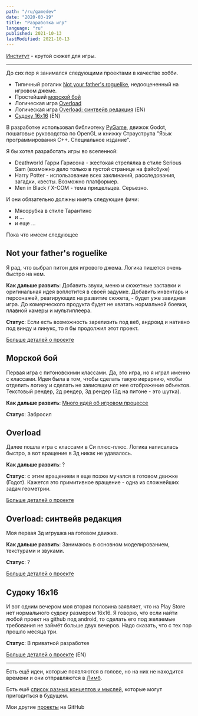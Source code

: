 ```yaml
---
path: "/ru/gamedev"
date: "2020-03-19"
title: "Разработка игр"
language: "ru"
published: 2021-10-13
lastModified: 2021-10-13
---
```


[Институт](/ru/gamedev/institute) - крутой сюжет для игры.

----


До сих пор я занимался следующими проектами в качестве хобби.

- Типичный рогалик [Not your father's roguelike](/ru/gamedev/pyroguelike), недооцененный на игровом джеме.
- Простейший [морской бой](/ru/gamedev/battleship)
- Логическая игра [Overload](/ru/gamedev/overload-game)
- Логическая игра [Overload: синтвейв редакция](/gamedev/overload-godot) (EN)
- [Судоку 16х16](/gamedev/sudoku-16x16) (EN)

В разработке использовал библиотеку [PyGame](/ru/gamedev/pygame), движок Godot, пошаговые руководства по OpenGL и книжку Страуструпа "Язык программирования С++. Специальное издание".

Я бы хотел разработать игры во вселенной:

- Deathworld Гарри Гарисона - жестокая стрелялка в стиле Serious Sam (возможно дело только в пустой странице на фэйсбуке)
- Harry Potter - использование всех заклинаний, расследования, загадки, квесты. Возможно платформер.
- Men in Black / X-COM - тема прищельцев. Серьезно.

И они обязательно должны иметь следующие фичи:

- Мясорубка в стиле Тарантино
- и ...
- и еще ...

Пока что имеем следующее


## Not your father's roguelike

Я рад, что выбрал питон для игрового джема. Логика пишется очень быстро на нем.

**Как дальше развить**: Добавить звуки, меню и сюжетные заставки и оригинальная идея воплотится в своей задумке. Добавить инвентарь и персонажей, реагирующих на развитие сюжета, - будет уже завидная игра. До комерческого продукта будет не хватать нормальной боевки, плавной камеры и мультиплеера.

**Статус**: Если есть возможность зарелизить под веб, андроид и нативно под винду и линукс, то я бы продолжил этот проект.

[Больше деталей о проекте](/ru/gamedev/pyroguelike)


## Морской бой

Первая игра с питоновскими классами. Да, это игра, но я играл именно с классами. Идея была в том, чтобы сделать такую иерархию, чтобы отделить логику и сделать не зависящим от нее отображение объектов. Текстовый рендер, 2д рендер, 3д рендер (3д на питоне - это шутка).

**Как дальше развить**: [Много идей об игровом процессе](/ru/gamedev/battleship)

**Статус**: Забросил


## Overload

Далее пошла игра с классами в Си плюс-плюс. Логика написалась быстро, а вот вращение в 3д никак не удавалось.

**Как дальше развить**: ?

**Статус**: с этим вращением я еще позже мучался в готовом движке (Годот). Кажется это примитивное вращение - одна из сложнейших задач геометрии.

[Больше деталей о проекте](/ru/gamedev/overload-game)


## Overload: синтвейв редакция

Моя первая 3д игрушка на готовом движке.

**Как дальше развить**: Занимаюсь в основном моделированием, текстурами и звуками.

**Статус**: ?

[Больше деталей о проекте](/gamedev/overload-godot)


## Судоку 16х16

И вот одним вечером моя вторая половина заявляет, что на Play Store нет нормального судоку размером 16х16. Я говорю, что если найти любой проект на github под android, то сделать его под желаемые требования не займёт больше двух вечеров. Надо сказать, что с тех пор прошло месяца три.

**Статус**: В приватной разработке

[Больше деталей о проекте](/gamedev/sudoku-16x16) (EN)


---

Есть ещё идеи, которые появляются в голове, но на них не находится времени и они отправляются в [Лимб](/ru/projects/limbo).

Есть ешё [список разных концептов и мыслей](/ru/projects/unsolved-problems), которые могут пригодиться в будущем.

Мои другие [проекты](/ru/projects) на GitHub